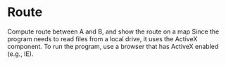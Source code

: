# Route
Compute route between A and B, and show the route on a map
Since the program needs to read files from a local drive, it uses the ActiveX component. To run the program, use a browser that has ActiveX enabled (e.g., IE).
